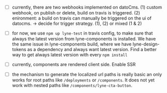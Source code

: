 - [ ] currently, there are two webhooks implemented on datoCms.
  (1) custom webhook, on publish or delete, build on travis is triggered.
  (2) enironment: a build on travis can manually be triggered on the ui of datocms.
  -> decide for trigger strategy. (1), (2) or mixed (1 & 2)

- [ ] for now, we use `npm up lyne-test` in travis config, to make sure that always the latest version from lyne-components is installed. We have the same issue in lyne-components build, where we have lyne-design-tokens as a dependency and always want latest version. Find a better way to get always latest version with every `npm install`

- [ ] currently, components are rendered client side. Enable SSR

- [ ] the mechanism to generate the localized url paths is really basic an only works for root paths like `/deployments` or `/components`. It does not yet work with nested paths like `/components/lyne-cta-button`.

